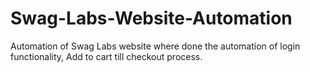 # Swag-Labs-Website-Automation
Automation of Swag Labs website where done the automation of login functionality, Add to cart till checkout process.

